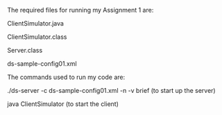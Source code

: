 
The required files for running my Assignment 1 are:

ClientSimulator.java

ClientSimulator.class

Server.class

ds-sample-config01.xml


The commands used to run my code are:

./ds-server -c ds-sample-config01.xml -n -v brief (to start up the server)

java ClientSimulator (to start the client)
